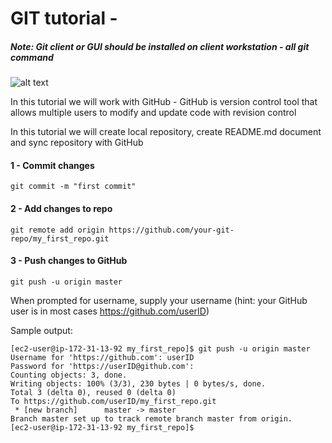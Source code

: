# GIT tutorial -

##### *Note: Git client or GUI should be installed on client workstation - all git command*


![alt text](https://camo.githubusercontent.com/fb782da4019ab66eeea35cc9b9ce73b2438b1688/687474703a2f2f646f632e72756c746f722e636f6d2f696d616765732f6769746875622d6c6f676f2e706e67 "Logo Title Text 1")

In this tutorial we will work with GitHub - GitHub is version control tool that allows multiple users to modify and update code with revision control

In this tutorial we will create local repository, create README.md document and sync repository with GitHub

#### 1 - Commit changes

```
git commit -m "first commit"
```

#### 2 - Add changes to repo

```
git remote add origin https://github.com/your-git-repo/my_first_repo.git
```

#### 3 - Push changes to GitHub

```
git push -u origin master
```

When prompted for username, supply your username (hint: your GitHub user is in most cases https://github.com/userID)

Sample output:

```
[ec2-user@ip-172-31-13-92 my_first_repo]$ git push -u origin master
Username for 'https://github.com': userID
Password for 'https://userID@github.com':
Counting objects: 3, done.
Writing objects: 100% (3/3), 230 bytes | 0 bytes/s, done.
Total 3 (delta 0), reused 0 (delta 0)
To https://github.com/userID/my_first_repo.git
 * [new branch]      master -> master
Branch master set up to track remote branch master from origin.
[ec2-user@ip-172-31-13-92 my_first_repo]$
```

